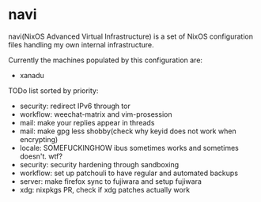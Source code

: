 navi
=====
navi(NixOS Advanced Virtual Infrastructure) is a set of NixOS configuration
files handling my own internal infrastructure. 

Currently the machines populated by this configuration are:

* xanadu


TODo list sorted by priority:
* security: redirect IPv6 through tor
* workflow: weechat-matrix and vim-prosession
* mail: make your replies appear in threads
* mail: make gpg less shobby(check why keyid does not work when encrypting)
* locale: SOMEFUCKINGHOW ibus sometimes works and sometimes doesn't. wtf? 
* security: security hardening through sandboxing 
* workflow: set up patchouli to have regular and automated backups
* server: make firefox sync to fujiwara and setup fujiwara
* xdg: nixpkgs PR, check if xdg patches actually work

